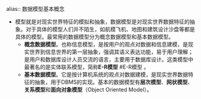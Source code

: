 alias:: 数据模型基本概念

- 模型就是对现实世界特征的模拟和抽象，数据模型是对现实世界数据特征的抽象。对于具体的模型人们并不陌生，如航模飞机、地图和建筑设计沙盘等都是具体的模型。最常用的数据模型分为概念数据模型和基本数据模型。
	- **概念数据模型**。也称信息模型，是按用户的观点对数据和信息建模，是现实世界到信息世界的第一层抽象，强调其语义表达功能，易于用户理解；是用户和数据库设计人员交流的语言，主要用于数据库设计。这类模型中最著名的是实体联系模型，简称**E-R模型** #E-R模型 。
	- **基本数据模型**。它是按计算机系统的观点对数据建模，是现实世界数据特征的抽象，用于DBMS的实现。基本的数据模型有**层次模型**、**网状模型**、**关系模型**和**面向对象模型**（Object Oriented Model）。